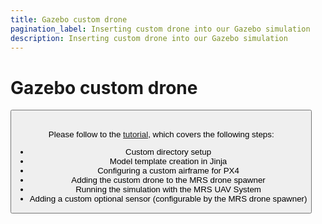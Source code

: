 ```yaml
---
title: Gazebo custom drone
pagination_label: Inserting custom drone into our Gazebo simulation
description: Inserting custom drone into our Gazebo simulation
---
```


# Gazebo custom drone

<Button label="🔗 ctu-mrs/mrs_gazebo_custom_drone_example repository" link="https://github.com/ctu-mrs/mrs_gazebo_custom_drone_example" block /><br />

Please follow to the [tutorial](/docs/simulations/gazebo/custom_drone), which covers the following steps:

- Custom directory setup
- Model template creation in Jinja
- Configuring a custom airframe for PX4
- Adding the custom drone to the MRS drone spawner
- Running the simulation with the MRS UAV System
- Adding a custom optional sensor (configurable by the MRS drone spawner)
